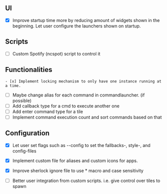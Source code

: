 ## UI
- [x] Improve startup time more by reducing amount of widgets shown in the beginning. Let user configure the launchers shown on startup.

## Scripts
- [ ] Custom Spotify (ncspot) script to control it

## Functionalities
    - [x] Implement locking mechanism to only have one instance running at a time.
- [ ] Maybe change alias for each command in commandlauncher. (if possible)
- [ ] Add callback type for a cmd to execute another one
- [ ] Add enter command type for a tile
- [ ] Implement command execution count and sort commands based on that

## Configuration
- [x] Let user set flags such as --config to set the fallbacks-, style-, and config-files
- [x] Implement custom file for aliases and custom icons for apps.
- [x] Improve sherlock ignore file to use * macro and case sensitivity
- [ ] Better user integration from custom scripts. i.e. give control over tiles to spawn

